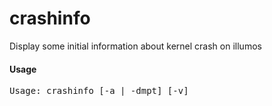 crashinfo
====

Display some initial information about kernel crash on illumos

#### Usage
<pre>
Usage: crashinfo [-a | -dmpt] [-v]  <corefile>  
</pre>
